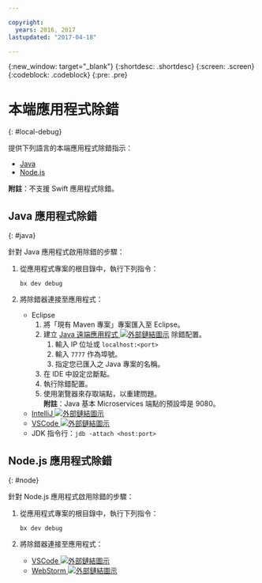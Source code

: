 ```yaml
---

copyright:
  years: 2016, 2017
lastupdated: "2017-04-18"

---
```

{:new_window: target="_blank"}
{:shortdesc: .shortdesc}
{:screen: .screen}
{:codeblock: .codeblock}
{:pre: .pre}

# 本端應用程式除錯
{: #local-debug}

提供下列語言的本端應用程式除錯指示：

* [Java](#java)
* [Node.js](#node)

**附註**：不支援 Swift 應用程式除錯。

## Java 應用程式除錯
{: #java}

針對 Java 應用程式啟用除錯的步驟：

1. 從應用程式專案的根目錄中，執行下列指令：

	`bx dev debug`

2. 將除錯器連接至應用程式：

	* Eclipse
      1. 將「現有 Maven 專案」專案匯入至 Eclipse。
      2. 建立 [Java 遠端應用程式 ![外部鏈結圖示](../icons/launch-glyph.svg "外部鏈結圖示")](http://help.eclipse.org/neon/index.jsp?topic=%2Forg.eclipse.jdt.doc.user%2Ftasks%2Ftask-remotejava_launch_config.htm) 除錯配置。
      		1. 輸入 IP 位址或 `localhost:<port>`  
      		2. 輸入 `7777` 作為埠號。
      		3. 指定您已匯入之 Java 專案的名稱。
      6. 在 IDE 中設定岔斷點。
      7. 執行除錯配置。
      8. 使用瀏覽器來存取端點，以重建問題。  
	   **附註**：Java 基本 Microservices 端點的預設埠是 9080。
	* [IntelliJ ![外部鏈結圖示](../icons/launch-glyph.svg "外部鏈結圖示")](https://www.jetbrains.com/help/idea/2016.3/run-debug-configuration-remote.html)
	* [VSCode ![外部鏈結圖示](../icons/launch-glyph.svg "外部鏈結圖示")](https://marketplace.visualstudio.com/items?itemName=donjayamanne.javadebugge)
	* JDK 指令行：`jdb -attach <host:port>`

## Node.js 應用程式除錯

{: #node}

針對 Node.js 應用程式啟用除錯的步驟：

1. 從應用程式專案的根目錄中，執行下列指令：

	`bx dev debug`

2. 將除錯器連接至應用程式：
	* [VSCode ![外部鏈結圖示](../icons/launch-glyph.svg "外部鏈結圖示")](https://blog.docker.com/2016/07/live-debugging-docker/)
	* [WebStorm ![外部鏈結圖示](../icons/launch-glyph.svg "外部鏈結圖示")](https://blog.alexseifert.com/2016/10/25/debugging-node-js-in-a-docker-container-with-webstorm/)


<!--
## Swift application debugging - content from mike tunnicliffe
{: #swift}

Steps to enable debug for a Swift application:  

1. On the App server (or system where the Swift application will execute), you should start the 'lldb server':
 - `lldb-server platform -->
<!-- listen <port number>`
2. On the App server, build the Kitura-based server application using the debug configuration:
 - `swift build debug`
3. On the App server, start the Kitura-based server application:
 - `./build/debug/Kitura-Starter`
4. On the client system (also known as the host system), start the 'lldb client':
 - `lldb`
5. Configure lldb client to connect to lldb-server:
 - `(lldb) platform select remote-linux`
 - `(lldb) platform connect connect://<ip address server>:<port number server>`
6. Execute commands to debug remote program:
 - `(lldb) process attach -->
<!--pid 3626`
-->
